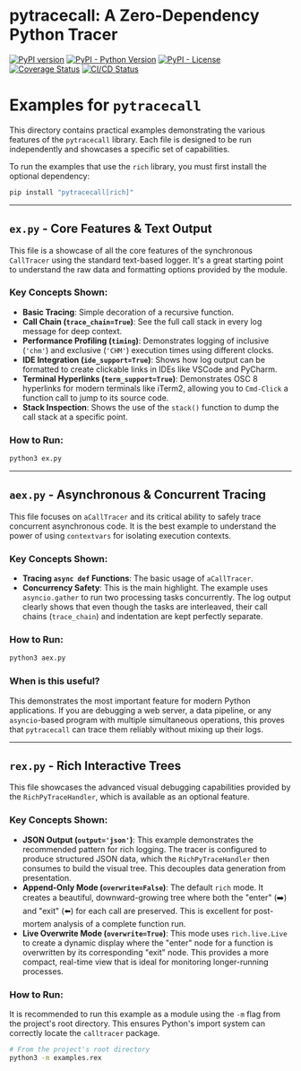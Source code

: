 # pytracecall: A Zero-Dependency Python Tracer
[![PyPI version](https://img.shields.io/pypi/v/pytracecall.svg)](https://pypi.org/project/pytracecall/)
[![PyPI - Python Version](https://img.shields.io/pypi/pyversions/pytracecall.svg)](https://pypi.org/project/pytracecall/)
[![PyPI - License](https://img.shields.io/pypi/l/pytracecall.svg)](https://pypi.org/project/pytracecall/)
[![Coverage Status](https://coveralls.io/repos/github/alexsemenyaka/calltracer/badge.svg?branch=main)](https://coveralls.io/github/alexsemenyaka/calltracer?branch=main)
[![CI/CD Status](https://github.com/alexsemenyaka/calltracer/actions/workflows/ci.yml/badge.svg)](https://github.com/alexsemenyaka/calltracer/actions/workflows/ci.yml)

# Examples for `pytracecall`

This directory contains practical examples demonstrating the various features of the `pytracecall` library. Each file is designed to be run independently and showcases a specific set of capabilities.

To run the examples that use the `rich` library, you must first install the optional dependency:
```bash
pip install "pytracecall[rich]"
```

---

## `ex.py` - Core Features & Text Output

This file is a showcase of all the core features of the synchronous `CallTracer` using the standard text-based logger. It's a great starting point to understand the raw data and formatting options provided by the module.

### Key Concepts Shown:

* **Basic Tracing**: Simple decoration of a recursive function.
* **Call Chain (`trace_chain=True`)**: See the full call stack in every log message for deep context.
* **Performance Profiling (`timing`)**: Demonstrates logging of inclusive (`'chm'`) and exclusive (`'CHM'`) execution times using different clocks.
* **IDE Integration (`ide_support=True`)**: Shows how log output can be formatted to create clickable links in IDEs like VSCode and PyCharm.
* **Terminal Hyperlinks (`term_support=True`)**: Demonstrates OSC 8 hyperlinks for modern terminals like iTerm2, allowing you to `Cmd-Click` a function call to jump to its source code.
* **Stack Inspection**: Shows the use of the `stack()` function to dump the call stack at a specific point.

### How to Run:

```bash
python3 ex.py
```

---

## `aex.py` - Asynchronous & Concurrent Tracing

This file focuses on `aCallTracer` and its critical ability to safely trace concurrent asynchronous code. It is the best example to understand the power of using `contextvars` for isolating execution contexts.

### Key Concepts Shown:

* **Tracing `async def` Functions**: The basic usage of `aCallTracer`.
* **Concurrency Safety**: This is the main highlight. The example uses `asyncio.gather` to run two processing tasks concurrently. The log output clearly shows that even though the tasks are interleaved, their call chains (`trace_chain`) and indentation are kept perfectly separate.

### How to Run:

```bash
python3 aex.py
```

### When is this useful?

This demonstrates the most important feature for modern Python applications. If you are debugging a web server, a data pipeline, or any `asyncio`-based program with multiple simultaneous operations, this proves that `pytracecall` can trace them reliably without mixing up their logs.

---

## `rex.py` - Rich Interactive Trees

This file showcases the advanced visual debugging capabilities provided by the `RichPyTraceHandler`, which is available as an optional feature.

### Key Concepts Shown:

* **JSON Output (`output='json'`)**: This example demonstrates the recommended pattern for rich logging. The tracer is configured to produce structured JSON data, which the `RichPyTraceHandler` then consumes to build the visual tree. This decouples data generation from presentation.
* **Append-Only Mode (`overwrite=False`)**: The default `rich` mode. It creates a beautiful, downward-growing tree where both the "enter" (➡️) and "exit" (⬅️) for each call are preserved. This is excellent for post-mortem analysis of a complete function run.
* **Live Overwrite Mode (`overwrite=True`)**: This mode uses `rich.live.Live` to create a dynamic display where the "enter" node for a function is overwritten by its corresponding "exit" node. This provides a more compact, real-time view that is ideal for monitoring longer-running processes.

### How to Run:

It is recommended to run this example as a module using the `-m` flag from the project's root directory. This ensures Python's import system can correctly locate the `calltracer` package.

```bash
# From the project's root directory
python3 -m examples.rex
```
